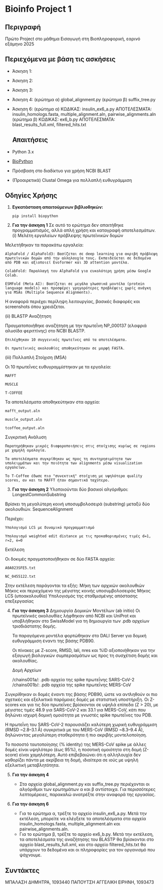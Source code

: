 # Bioinfo Project 1

## Περιγραφή
Πρώτο Project στο μάθημα Εισαγωγή στη Βιοπληροφορική, εαρινό εξάμηνο 2025

## Περιεχόμενα με βάση τις ασκήσεις
- Άσκηση 1:
- Άσκηση 2:
- Άσκηση 3:
- Άσκηση 4: (ερώτημα α) global_alignment.py
            (ερώτημα β) suffix_tree.py
- Άσκηση 6: (ερώτημα α) ΚΩΔΙΚΑΣ: insulin_ex6_a.py  ΑΠΟΤΕΛΕΣΜΑΤΑ: insulin_homologs.fasta, multiple_alignment.aln, pairwise_alignments.aln
            (ερώτημα β) ΚΩΔΙΚΑΣ: ex6_b.py  ΑΠΟΤΕΛΕΣΜΑΤΑ: blast_results_full.xml, filtered_hits.txt

  ## Απαιτήσεις
- Python 3.x
- [BioPython](https://biopython.org/)
- Πρόσβαση στο διαδίκτυο για χρήση NCBI BLAST
- (Προαιρετικά) Clustal Omega για πολλαπλή ευθυγράμμιση

## Οδηγίες Χρήσης
1. **Εγκατάσταση απαιτούμενων βιβλιοθηκών:**
   ```
   pip install biopython
   ```
2. **Για την άσκηση 1**
Σε αυτό το ερώτημα δεν απαιτήθηκε προγραμματισμός, αλλά απλή χρήση και καταγραφή αποτελεσμάτων.
 (i) Μελέτη εργαλείων πρόβλεψης πρωτεϊνικών δομών

Μελετήθηκαν τα παρακάτω εργαλεία:

    AlphaFold / AlphaFold3: Βασίζεται σε deep learning για ακριβή πρόβλεψη πρωτεϊνικών δομών από την αλληλουχία τους. Εκπαιδεύεται σε δεδομένα από PDB και αξιοποιεί Evoformer και 3D attention μοντέλα.

    ColabFold: Παραλλαγή του AlphaFold για ευκολότερη χρήση μέσω Google Colab.

    ESMFold (Meta AI): Βασίζεται σε μεγάλα γλωσσικά μοντέλα (protein language models) και προσφέρει γρηγορότερες προβλέψεις χωρίς ανάγκη για MSAs (Multiple Sequence Alignments).

Η αναφορά περιέχει περίληψη λειτουργίας, βασικές διαφορές και screenshots όπου χρειάζεται.

(ii) BLASTP Αναζήτηση

Πραγματοποιήθηκε αναζήτηση με την πρωτεΐνη NP_000137 (ελαφριά αλυσίδα φεριττίνης) στο NCBI BLASTP.

    Επιλέχθηκαν 10 συγγενικές πρωτεΐνες από τα αποτελέσματα.

    Οι πρωτεϊνικές ακολουθίες αποθηκεύτηκαν σε μορφή FASTA.

 (iii) Πολλαπλή Στοίχιση (MSA)

Οι 10 πρωτεΐνες ευθυγραμμίστηκαν με τα εργαλεία:

    MAFFT

    MUSCLE

    T-COFFEE

Τα αποτελέσματα αποθηκεύτηκαν στα αρχεία:

    mafft_output.aln

    muscle_output.aln

    tcoffee_output.aln

 Συγκριτική Ανάλυση

    Παρατηρήθηκαν μικρές διαφοροποιήσεις στις στοίχισης κυρίως σε regions με χαμηλή ομολογία.

    Τα αποτελέσματα συγκρίθηκαν ως προς τη συντηρησιμότητα των υπολειμμάτων και την ποιότητα των alignments μέσω visualization εργαλείων.

    Το T-Coffee έδωσε πιο "συνεκτική" στοίχιση με υψηλότερα quality scores, αν και το MAFFT ήταν σημαντικά ταχύτερο.

3. **Για την άσκηση 2**
Υλοποιούνται δύο βασικοί αλγόριθμοι:
LongestCommonSubstring

Βρίσκει τη μεγαλύτερη κοινή υποσυμβολοσειρά (substring) μεταξύ δύο ακολουθιών.
SequenceAlignment

Περιέχει:

    Υπολογισμό LCS με δυναμικό προγραμματισμό

    Υπολογισμό weighted edit distance με τις προκαθορισμένες τιμές d=1, r=2, e=0

 Εκτέλεση

Οι δοκιμές πραγματοποιήθηκαν σε δύο FASTA αρχεία:

    A0A023SFE5.txt

    NC_0455122.txt

Στην εκτέλεση παράγονται τα εξής:
   Μήκη των αρχικών ακολουθιών
   Μήκος και περιεχόμενο της μέγιστης κοινής υποσυμβολοσειράς
   Μήκος LCS (υποακολουθία)
   Υπολογισμός της σταθμισμένης απόστασης επεξεργασίας

4. **Για την άσκηση 3**
    Δημιουργία Δομικών Μοντέλων (ab initio)
    Οι πρωτεϊνικές ακολουθίες λήφθηκαν από NCBI και UniProt και υποβλήθηκαν στο SwissModel για τη δημιουργία των .pdb αρχείων τρισδιάστατης δομής.

    Τα παραγόμενα μοντέλα φορτώθηκαν στο DALI Server για δομική ευθυγράμμιση έναντι της βάσης PDB90.

    Οι πίνακες με Z-score, RMSD, lali, nres και %ID αξιοποιήθηκαν για την εξαγωγή βιολογικών συμπερασμάτων ως προς τη συσχέτιση δομής και ακολουθίας.

   Δομή Αρχείων

    /chains001a/: .pdb αρχεία της spike πρωτεΐνης SARS-CoV-2 
   /chains001b/: .pdb αρχεία της spike πρωτεΐνης MERS-CoV
   
Συγκρίθηκαν οι δομές έναντι της βάσης PDB90, ώστε να αντληθούν οι πιο σχετικές και εξελικτικά παρόμοιες δομές με στατιστική υποστήριξη.
Οι Z-scores και για τις δύο πρωτεΐνες βρίσκονται σε υψηλά επίπεδα (Z > 20), με μέγιστες τιμές 48.9 για SARS-CoV-2 και 33.1 για MERS-CoV, κάτι που δηλώνει ισχυρή δομική ομοιότητα με γνωστές spike πρωτεΐνες του PDB.

Η πρωτεΐνη του SARS-CoV-2 παρουσιάζει καλύτερη χωρική ευθυγράμμιση (RMSD ~2.8–3.1 Å) συγκριτικά με του MERS-CoV (RMSD ~8.3–9.4 Å), δηλώνοντας μεγαλύτερη σταθερότητα ή πιο ακριβής μοντελοποίηση.

Το ποσοστό ταυτοποίησης (% identity) της MERS-CoV spike με άλλες δομές είναι υψηλότερο (έως 95%), η ποσοτική ομοιότητα στη δομή (Z-score) είναι χαμηλότερη. Αυτό επιβεβαιώνει ότι η αλληλουχία δεν καθορίζει πάντα με ακρίβεια τη δομή, ιδιαίτερα σε ιούς με υψηλή εξελικτική μεταβλητότητα.

5. **Για την άσκηση 4**
   - Στα αρχεία global_alignment.py και suffix_tree.py περιέχονται οι αλγόριθμοι των ερωτημάτων α και β αντίστοιχα. Για περισσότερες λεπτομέρειες, παρακαλώ ανατρέξτε στην αναφορά της εργασίας.

7. **Για την άσκηση 6**
   - Για το ερώτημα α, τρέξτε το αρχείο insulin_ex6_a.py. Μετά την εκτέλεση, μπορείτε να ελέγξετε τα αποτελέσματα στα αρχεία insulin_homologs.fasta, multiple_alignment.aln και pairwise_alignments.aln.
   - Για το ερώτημα β, τρέξτε το αρχείο ex6_b.py. Μετά την εκτέλεση, τα αποτελέσματα της αναζήτησης του BLASTP θα βρίσκονται στο αρχείο blast_results_full.xml, και στο αρχείο filtered_hits.txt θα υπάρχουν
     τα δεδομένα και οι πληροφορίες για τον οργανισμό που ψάχνουμε.


## Συντάκτες
ΜΠΑΛΑΣΗ ΔΗΜΗΤΡΑ, 1093440
ΠΑΠΟΥΤΣΗ ΑΓΓΕΛΙΚΗ ΕΙΡΗΝΗ, 1093473
